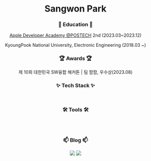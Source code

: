<h1 align="center"> Sangwon Park </h1>

<h3 align="center">🏫 Education 🏫</h3>
<p align="center"><a href="https://developeracademy.postech.ac.kr" align="center"> Apple Developer Academy @POSTECH</a> 2nd (2023.03~2023.12)</p>
<p align="center">KyoungPook National University, Electronic Engineering (2018.03 ~)</p>

<h3 align="center">🏆 Awards 🏆</h3>
<p align="center">제 10회 대한민국 SW융합 해커톤 | 팀 팜팜, 우수상(2023.08) </p>

<h3 align="center">✨ Tech Stack ✨</h3>
<p align="center">
  <img src="https://img.shields.io/badge/Swift-snow?logo=swift&logoColor=F05138" alt="" />
  <img src="https://img.shields.io/badge/Python-snow?logo=python&logoColor=3776AB" alt="" />
  <img src="https://img.shields.io/badge/Dart-snow?logo=dart&logoColor=0175C2" alt="" />
  <img src="https://img.shields.io/badge/Kotlin-snow?logo=kotlin&logoColor=7F52FF" alt="" />
  <img src="https://img.shields.io/badge/JavaScript-snow?logo=javascript&logoColor=E9CE30" alt="" />
</p>

<h3 align="center">🛠 Tools 🛠</h3>
<p align="center">
  <img src="https://img.shields.io/badge/Xcode-snow?logo=xcode" alt="" />
</p>
<p align="center">
  <img src="https://img.shields.io/badge/Figma-snow?logo=figma" alt="" />
  <img src="https://img.shields.io/badge/Sketch-snow?logo=sketch" alt="" />
  <img src="https://img.shields.io/badge/git-snow?logo=git&logoColor=0175C2" alt="" />
</p>

<h3 align="center">📫 Blog 📫</h3>
<p align="center">
  <a href="https://velog.io/@sw1123" style = "text-decoration: none;">
    <img src="https://img.shields.io/badge/Velog-1EBC8F?style=for-the-badge&logo=velog&logoColor=white" />
  </a>
  <a href="https://swiftorg.tistory.com/" style = "text-decoration: none;">
    <img src="https://img.shields.io/badge/Tistory-F05138?style=for-the-badge&logo=tistory"/>
  </a>
</p>
